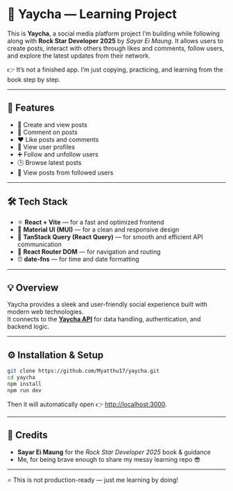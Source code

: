 # 📖 Yaycha — Learning Project

This is **Yaycha**, a social media platform project I’m building while following along with **Rock Star Developer 2025** by *Sayar Ei Maung*. It allows users to create posts, interact with others through likes and comments, follow users, and explore the latest updates from their network.

👉 It’s not a finished app. I’m just copying, practicing, and learning from the book step by step.

---

## 🚀 Features

- 📝 Create and view posts  
- 💬 Comment on posts  
- ❤️ Like posts and comments  
- 👤 View user profiles  
- ➕ Follow and unfollow users  
- 🕒 Browse latest posts  
- 👀 View posts from followed users  

---

## 🛠️ Tech Stack

- ⚛️ **React + Vite** — for a fast and optimized frontend  
- 🎨 **Material UI (MUI)** — for a clean and responsive design  
- 🔄 **TanStack Query (React Query)** — for smooth and efficient API communication  
- 🧭 **React Router DOM** — for navigation and routing  
- ⏰ **date-fns** — for time and date formatting  

---

## 💡 Overview

Yaycha provides a sleek and user-friendly social experience built with modern web technologies.  
It connects to the **[Yaycha API](https://github.com/Myatthu17/yaycha-api)** for data handling, authentication, and backend logic.

---

## ⚙️ Installation & Setup

```bash
git clone https://github.com/Myatthu17/yaycha.git
cd yaycha
npm install
npm run dev
```

Then it will automatically open 👉 [http://localhost:3000](http://localhost:3000).

---

## 🙌 Credits

* **Sayar Ei Maung** for the *Rock Star Developer 2025* book & guidance
* Me, for being brave enough to share my messy learning repo 😎

---

⭐ This is not production-ready — just me learning by doing!
